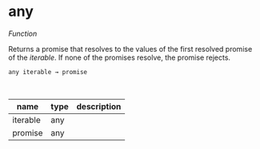 # any

_Function_

Returns a promise that resolves to the values of the first resolved promise of the _iterable_. If none of the promises resolve, the promise rejects.

<pre><code>any iterable &rarr; promise</code></pre>
<br>

| name | type | description |
|------|------|-------------|
|iterable|any||
|promise|any||


